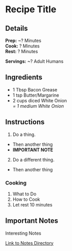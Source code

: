 Recipe Title
======

## Details

**Prep:** ~? Minutes  
**Cook:** ? Minutes  
**Rest:** ? Minutes

**Servings:** ~? Adult Humans

## Ingredients

- 1 Tbsp Bacon Grease
- 1 tsp Butter/Margarine
- 2 cups diced White Onion  
  _= 1 medium White Onion_

## Instructions

1. Do a thing.
- Then another thing
- **IMPORTANT NOTE**

2.  Do a different thing.
- Then another thing


### Cooking

1. What to Do
2. How to Cook
4. Let rest 10 minutes

## Important Notes
Interesting Notes

[Link to Notes Directory](https://github.com/WilliamH2o/HBRecipes/tree/main/Notes "Notes Directory")


